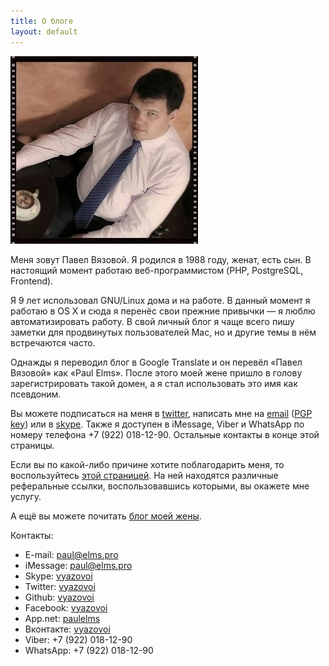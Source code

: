 ```yaml
---
title: О блоге
layout: default
---
```


<img src="/images/photo.jpg" alt="Фото" title="Фото" class="img-responsive front-photo hidden-xs pull-right" />

Меня зовут Павел Вязовой. Я родился в 1988 году, женат, есть сын. В настоящий момент работаю веб-программистом (PHP, PostgreSQL, Frontend).

Я 9 лет использовал GNU/Linux дома и на работе. В данный момент я работаю в OS X и сюда я перенёс свои прежние привычки — я люблю автоматизировать работу. В свой личный блог я чаще всего пишу заметки для продвинутых пользователей Mac, но и другие темы в нём встречаются часто.

Однажды я переводил блог в Google Translate и он перевёл «Павел Вязовой» как «Paul Elms». После этого моей жене пришло в голову зарегистрировать такой домен, а я стал использовать это имя как псевдоним.

Вы можете подписаться на меня в [twitter][twitter], написать мне на [email][email] ([PGP key][pgp]) или в [skype][skype]. Также я доступен в iMessage, Viber и WhatsApp по номеру телефона +7 (922) 018-12-90. Остальные контакты в конце этой страницы.

Если вы по какой-либо причине хотите поблагодарить меня, то воспользуйтесь [этой страницей](/thx.html). На ней находятся различные реферальные ссылки, воспользовавшись которыми, вы окажете мне услугу.

А ещё вы можете почитать <a href="http://marina.elms.pro">блог моей жены</a>.

Контакты:

- E-mail: [paul@elms.pro][email]
- iMessage: [paul@elms.pro][im]
- Skype: [vyazovoi][skype]
- Twitter: [vyazovoi][twitter]
- Github: [vyazovoi][github]
- Facebook: [vyazovoi][facebook]
- App.net: [paulelms][adn]
- Вконтакте: [vyazovoi][vk]
- Viber: +7 (922) 018-12-90
- WhatsApp: +7 (922) 018-12-90

[twitter]: http://twitter.com/vyazovoi "Twitter"
[email]: mailto:paul@elms.pro "E-mail"
[im]: imessage:paul@elms.pro "E-mail"
[pgp]: /files/64D95937.asc "PGP/GPG key"
[skype]: skype:vyazovoi?chat "Skype"
[github]: http://github.com/vyazovoi "Github"
[facebook]: http://facebook.com/vyazovoi/ "Facebook"
[adn]: https://alpha.app.net/paulelms "APP.NET"
[vk]: http://vk.com/vyazovoi "Vkontakte"
